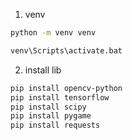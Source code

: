 1. venv
```bash
python -m venv venv
```
```bash
venv\Scripts\activate.bat
```

2. install lib
```bash
pip install opencv-python
pip install tensorflow
pip install scipy
pip install pygame
pip install requests
```